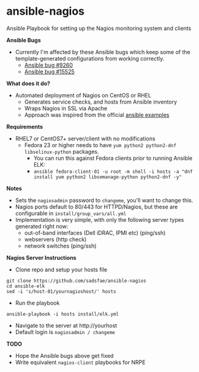 ansible-nagios
==============
Ansible Playbook for setting up the Nagios monitoring system and clients

**Ansible Bugs**
   - Currently I'm affected by these Ansible bugs which keep some of the
     template-generated configurations from working correctly.
     * [Ansible bug #9260](https://github.com/ansible/ansible/issues/9260)
     * [Ansible bug #15525](https://github.com/ansible/ansible/issues/15525)

**What does it do?**
   - Automated deployment of Nagios on CentOS or RHEL
     * Generates service checks, and hosts from Ansible inventory
     * Wraps Nagios in SSL via Apache
     * Approach was inspired from the official [ansible examples](https://github.com/ansible/ansible-examples)

**Requirements**
   - RHEL7 or CentOS7+ server/client with no modifications
     - Fedora 23 or higher needs to have ```yum python2 python2-dnf libselinux-python``` packages.
       * You can run this against Fedora clients prior to running Ansible ELK:
       - ```ansible fedora-client-01 -u root -m shell -i hosts -a "dnf install yum python2 libsemanage-python python2-dnf -y"```

**Notes**
   - Sets the ```nagiosadmin``` password to ```changeme```, you'll want to change this.
   - Nagios ports default to 80/443 for HTTPD/Nagios, but these are configurable in ```install/group_vars/all.yml```
   - Implementation is very simple, with only the following server types generated right now:
     - out-of-band interfaces (Dell iDRAC, IPMI etc) (ping/ssh)
     - webservers (http check)
     - network switches (ping/ssh)

**Nagios Server Instructions**
   - Clone repo and setup your hosts file
```
git clone https://github.com/sadsfae/ansible-nagios
cd ansible-elk
sed -i 's/host-01/yournagioshost/' hosts
```
   - Run the playbook
```
ansible-playbook -i hosts install/elk.yml
```
   - Navigate to the server at http://yourhost
   - Default login is ```nagiosadmin / changeme```

**TODO**
   - Hope the Ansible bugs above get fixed
   - Write equivalent ```nagios-client``` playbooks for NRPE
